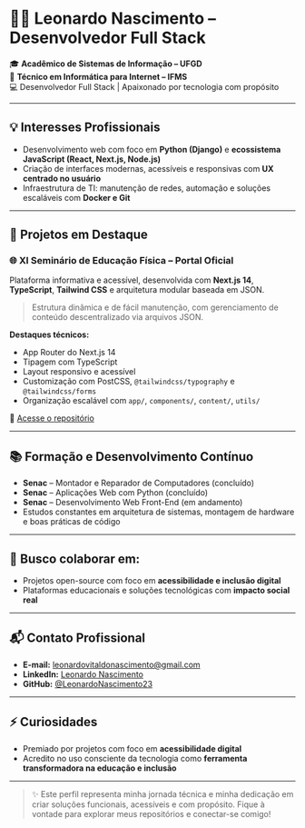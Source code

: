 # 👨‍💻 Leonardo Nascimento – Desenvolvedor Full Stack

🎓 **Acadêmico de Sistemas de Informação – UFGD**  
🔧 **Técnico em Informática para Internet – IFMS**  
💻 Desenvolvedor Full Stack | Apaixonado por tecnologia com propósito

---

## 💡 Interesses Profissionais

- Desenvolvimento web com foco em **Python (Django)** e **ecossistema JavaScript (React, Next.js, Node.js)**
- Criação de interfaces modernas, acessíveis e responsivas com **UX centrado no usuário**
- Infraestrutura de TI: manutenção de redes, automação e soluções escaláveis com **Docker e Git**

---

## 🚀 Projetos em Destaque

### 🌐 XI Seminário de Educação Física – Portal Oficial
Plataforma informativa e acessível, desenvolvida com **Next.js 14**, **TypeScript**, **Tailwind CSS** e arquitetura modular baseada em JSON.

> Estrutura dinâmica e de fácil manutenção, com gerenciamento de conteúdo descentralizado via arquivos JSON.

**Destaques técnicos:**
- App Router do Next.js 14
- Tipagem com TypeScript
- Layout responsivo e acessível
- Customização com PostCSS, `@tailwindcss/typography` e `@tailwindcss/forms`
- Organização escalável com `app/`, `components/`, `content/`, `utils/`

🔗 [Acesse o repositório](https://github.com/seu-usuario/xiseminarioedfis.git)

---

## 📚 Formação e Desenvolvimento Contínuo

- **Senac** – Montador e Reparador de Computadores (concluído)
- **Senac** – Aplicações Web com Python (concluído)
- **Senac** – Desenvolvimento Web Front-End (em andamento)
- Estudos constantes em arquitetura de sistemas, montagem de hardware e boas práticas de código

---

## 🤝 Busco colaborar em:

- Projetos open-source com foco em **acessibilidade e inclusão digital**
- Plataformas educacionais e soluções tecnológicas com **impacto social real**

---

## 📬 Contato Profissional

- **E-mail:** leonardovitaldonascimento@gmail.com
- **LinkedIn:** [Leonardo Nascimento](https://linkedin.com/in/LeonardoNascimento23)
- **GitHub:** [@LeonardoNascimento23](https://github.com/LeonardoNascimento23)

---

## ⚡ Curiosidades

- Premiado por projetos com foco em **acessibilidade digital**
- Acredito no uso consciente da tecnologia como **ferramenta transformadora na educação e inclusão**

---

> ✨ Este perfil representa minha jornada técnica e minha dedicação em criar soluções funcionais, acessíveis e com propósito. Fique à vontade para explorar meus repositórios e conectar-se comigo!
